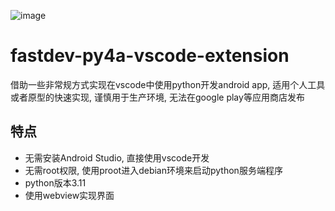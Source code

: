 ![image](https://github.com/user-attachments/assets/7732fc10-34e7-4665-90b5-42eb36533e37)

# fastdev-py4a-vscode-extension
借助一些非常规方式实现在vscode中使用python开发android app, 适用个人工具或者原型的快速实现, 谨慎用于生产环境, 无法在google play等应用商店发布


## 特点
- 无需安装Android Studio, 直接使用vscode开发
- 无需root权限, 使用proot进入debian环境来启动python服务端程序
- python版本3.11
- 使用webview实现界面



